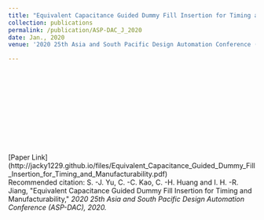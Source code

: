 ```yaml
---
title: "Equivalent Capacitance Guided Dummy Fill Insertion for Timing and Manufacturability"
collection: publications
permalink: /publication/ASP-DAC_J_2020
date: Jan., 2020
venue: '2020 25th Asia and South Pacific Design Automation Conference (ASP-DAC)'

---
```

<br>
<br>
<br>
<br>
<br>
<br>
<br>
<br>
<br>
<br>
[Paper Link](http://jacky1229.github.io/files/Equivalent_Capacitance_Guided_Dummy_Fill_Insertion_for_Timing_and_Manufacturability.pdf)
<br>
Recommended citation: S. -J. Yu, C. -C. Kao, C. -H. Huang and I. H. -R. Jiang, "Equivalent Capacitance Guided Dummy Fill Insertion for Timing and Manufacturability," <i>2020 25th Asia and South Pacific Design Automation Conference (ASP-DAC)<i>, 2020.